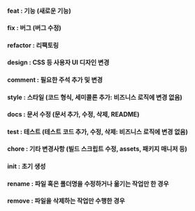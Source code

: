 ####   feat        : 기능 (새로운 기능)
####   fix         : 버그 (버그 수정)
####   refactor    : 리팩토링
####   design      : CSS 등 사용자 UI 디자인 변경
####   comment     : 필요한 주석 추가 및 변경
####   style       : 스타일 (코드 형식, 세미콜론 추가: 비즈니스 로직에 변경 없음)
####   docs        : 문서 수정 (문서 추가, 수정, 삭제, README)
####   test        : 테스트 (테스트 코드 추가, 수정, 삭제: 비즈니스 로직에 변경 없음)
####   chore       : 기타 변경사항 (빌드 스크립트 수정, assets, 패키지 매니저 등)
####   init        : 초기 생성
####   rename      : 파일 혹은 폴더명을 수정하거나 옮기는 작업만 한 경우
####   remove      : 파일을 삭제하는 작업만 수행한 경우
